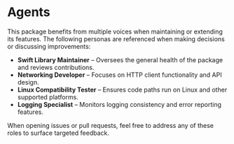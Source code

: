 # Agents

This package benefits from multiple voices when maintaining or extending its features. The following personas are referenced when making decisions or discussing improvements:

- **Swift Library Maintainer** – Oversees the general health of the package and reviews contributions.
- **Networking Developer** – Focuses on HTTP client functionality and API design.
- **Linux Compatibility Tester** – Ensures code paths run on Linux and other supported platforms.
- **Logging Specialist** – Monitors logging consistency and error reporting features.

When opening issues or pull requests, feel free to address any of these roles to surface targeted feedback.
